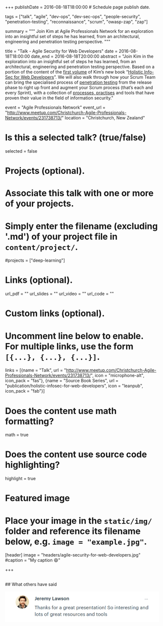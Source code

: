 +++
publishDate = 2016-08-18T18:00:00  # Schedule page publish date.

tags = ["talk", "agile", "dev-ops", "dev-sec-ops", "people-security", "penetration-testing", "reconnaissance", "scrum", "owasp-zap", "zap"]

summary = """
Join Kim at Agile Professionals Network for an exploration into an insightful set of steps he has learned, from an architectural, engineering and penetration testing perspective.
"""

title = "Talk - Agile Security for Web Developers"
date = 2016-08-18T18:00:00
date_end = 2016-08-18T20:00:00
abstract = "Join Kim in the exploration into an insightful set of steps he has learned, from an architectural, engineering and penetration testing perspective. Based on a portion of the content of the [first volume](https://f0.holisticinfosecforwebdevelopers.com/) of Kim’s new book “[Holistic Info-Sec for Web Developers](https://holisticinfosecforwebdevelopers.com/)”. We will also walk through how your Scrum Team can bring the specialised process of [penetration testing](https://f0.holisticinfosecforwebdevelopers.com/chap06.html#process-and-practises-penetration-testing) from the release phase to right up front and augment your Scrum process (that’s each and every Sprint), with a collection of [processes, practises](https://f0.holisticinfosecforwebdevelopers.com/chap06.html#process-and-practises-agile-development-and-practices) and tools that have proven their value in the field of information security."

event = "Agile Professionals Network"
event_url = "http://www.meetup.com/Christchurch-Agile-Professionals-Network/events/231738713/"
location = "Christchurch, New Zealand"

# Is this a selected talk? (true/false)
selected = false

# Projects (optional).
#   Associate this talk with one or more of your projects.
#   Simply enter the filename (excluding '.md') of your project file in `content/project/`.
#projects = ["deep-learning"]

# Links (optional).
url_pdf = ""
url_slides = ""
url_video = ""
url_code = ""

# Custom links (optional).
#   Uncomment line below to enable. For multiple links, use the form `[{...}, {...}, {...}]`.
links = [{name = "Talk", url = "http://www.meetup.com/Christchurch-Agile-Professionals-Network/events/231738713/", icon = "microphone-alt", icon_pack = "fas"}, {name = "Source Book Series", url = "publication/holistic-infosec-for-web-developers", icon = "leanpub", icon_pack = "fab"}]


# Does the content use math formatting?
math = true

# Does the content use source code highlighting?
highlight = true

# Featured image
# Place your image in the `static/img/` folder and reference its filename below, e.g. `image = "example.jpg"`.
[header]
image = "headers/agile-security-for-web-developers.jpg"
#caption = "My caption :smile:"

+++

<br>
## What others have said


[![What others say about kims talk](/img/talk/what-others-say-2016-apn.png)](https://www.meetup.com/Christchurch-Agile-Professionals-Network/events/231738713/)

<br>

